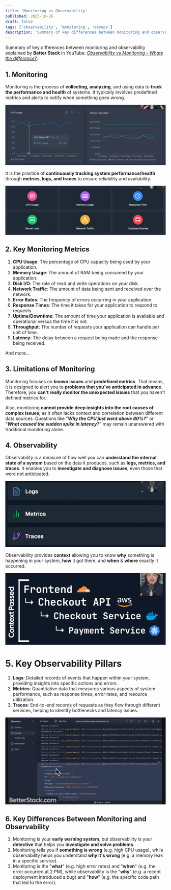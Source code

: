 ```yaml
---
title: 'Monitoring vs Observability'
published: 2025-10-26
draft: false
tags: ['observability', 'monitoring', 'devops']
description: 'Summary of key differences between monitoring and observability explained by Better Stack.'
---
```


Summary of key differences between monitoring and observability explained by **Better Stack** in YouTube: [*Observability vs Monitoring - Whats the difference?*](https://www.youtube.com/watch?v=ytx6jr2TyxI).

## 1. Monitoring
Monitoring is the process of **collecting, analyzing**, and using data to **track the performance and health** of systems. It typically involves predefined metrics and alerts to notify when something goes wrong.

![Monitoring Example](./monitoring-example.png 'Monitoring Example')

It is the practice of **continuously tracking system performance/health** through **metrics, logs, and traces** to ensure reliability and availability.

![Example of Key Metrics](./key-metrics.png 'Example of Key Metrics')

## 2. Key Monitoring Metrics
1. **CPU Usage**: The percentage of CPU capacity being used by your application.
2. **Memory Usage**: The amount of RAM being consumed by your application.
3. **Disk I/O**: The rate of read and write operations on your disk.
4. **Network Traffic**: The amount of data being sent and received over the network.
5. **Error Rates**: The frequency of errors occurring in your application.
6. **Response Times**: The time it takes for your application to respond to requests.
7. **Uptime/Downtime**: The amount of time your application is available and operational versus the time it is not.
8. **Throughput**: The number of requests your application can handle per unit of time.
9. **Latency**: The delay between a request being made and the response being received.

And more...

## 3. Limitations of Monitoring
Monitoring focuses on **known issues** and **predefined metrics**. That means, it is designed to alert you to **problems that you've anticipated in advance**. Therefore, you **can't really monitor the unexpected issues** that you haven't defined metrics for.

Also, monitoring **cannot provide deep insights into the root causes of complex issues**, as it often lacks context and correlation between different data sources. Questions like "***Why the CPU just went above 80%?***" or "***What caused the sudden spike in latency?***" may remain unanswered with traditional monitoring alone.


## 4. Observability
Observability is a measure of how well you can **understand the internal state of a system** based on the data it produces, such as **logs, metrics, and traces**. It enables you to **investigate and diagnose issues**, even those that were not anticipated.

![Observability Tools](./observability-key-tools.png 'Observability Tools')

Observability provides **context** allowing you to know **why** something is happening in your system, **how** it got there, and **when** & **where** exactly it occurred.

![Issue Context](./issue-context.png 'Issue Context')

# 5. Key Observability Pillars
1. **Logs**: Detailed records of events that happen within your system, providing insights into specific actions and errors.
2. **Metrics**: Quantitative data that measures various aspects of system performance, such as response times, error rates, and resource utilization.
3. **Traces**: End-to-end records of requests as they flow through different services, helping to identify bottlenecks and latency issues.

![Structured Logs Example](./structured-logs.png 'Structured Logs Example')


## 6. Key Differences Between Monitoring and Observability
1. Monitoring is your **early warning system**, but observability is your **detective** that helps you **investigate and solve problems**.
2. Monitoring tells you if **something is wrong** (e.g. high CPU usage), while observability helps you understand **why it's wrong** (e.g. a memory leak in a specific service).
3. Monitoring is the "**what**" (e.g. high error rates) and "**when**" (e.g. the error occurred at 2 PM), while observability is the "**why**" (e.g. a recent deployment introduced a bug) and "**how**" (e.g. the specific code path that led to the error).